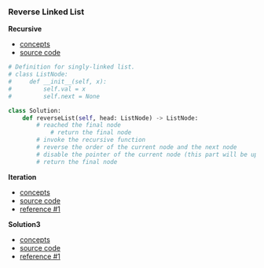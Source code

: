 ### Reverse Linked List
**Recursive**
- [concepts](images/recursive.png)
- [source code](source/recursive.py)
```python
# Definition for singly-linked list.
# class ListNode:
#     def __init__(self, x):
#         self.val = x
#         self.next = None

class Solution:
    def reverseList(self, head: ListNode) -> ListNode:
        # reached the final node
            # return the final node
        # invoke the recursive function
        # reverse the order of the current node and the next node
        # disable the pointer of the current node (this part will be updated by the previous recursive function)
        # return the final node
```

**Iteration**
- [concepts](images/)
- [source code](source/)
- [reference #1]() 

**Solution3**
- [concepts](images/)
- [source code](source/)
- [reference #1]()    